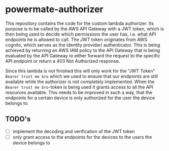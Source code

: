 # powermate-authorizer

This repository contains the code for the custom lambda authorizer.
Its purpose is to be called by the AWS API Gateway with a JWT token,
which is then being used to decide which permissions the user has, i.e. what API endpoints he is allowed to call.
The JWT token originates from AWS cognito, which serves as the identity provider/ authenticator.
This is being achieved
by returning an AWS IAM policy to the API Gateway
that is being evaluated by the API Gateway
to either forward the request to the specific API endpoint or return a 403 Not Authorized response.

Since this lambda is not finished this will only work for the "JWT Token" `Bearer trust me bro`
which we used to ensure that our endpoints are still available while the authorizer is not completely implemented.
When the `Bearer trust me bro`-token is being used it grants access to all the API resources available.
This needs to be improved in such a way, that the endpoints for a certain device is only authorized for the user the device belongs to.

## TODO's
- [ ] implement the decoding and verification of the JWT token
- [ ] only grant access to the endpoints for the devices to the users the device belongs to  